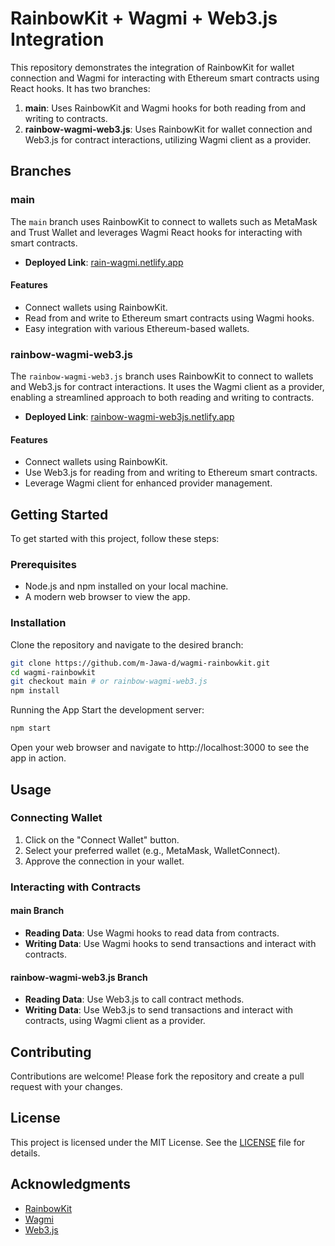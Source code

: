 # RainbowKit + Wagmi + Web3.js Integration

This repository demonstrates the integration of RainbowKit for wallet connection and Wagmi for interacting with Ethereum smart contracts using React hooks. It has two branches:

1. **main**: Uses RainbowKit and Wagmi hooks for both reading from and writing to contracts.
2. **rainbow-wagmi-web3.js**: Uses RainbowKit for wallet connection and Web3.js for contract interactions, utilizing Wagmi client as a provider.

## Branches

### main

The `main` branch uses RainbowKit to connect to wallets such as MetaMask and Trust Wallet and leverages Wagmi React hooks for interacting with smart contracts. 

- **Deployed Link**: [rain-wagmi.netlify.app](https://rain-wagmi.netlify.app/)

#### Features

- Connect wallets using RainbowKit.
- Read from and write to Ethereum smart contracts using Wagmi hooks.
- Easy integration with various Ethereum-based wallets.

### rainbow-wagmi-web3.js

The `rainbow-wagmi-web3.js` branch uses RainbowKit to connect to wallets and Web3.js for contract interactions. It uses the Wagmi client as a provider, enabling a streamlined approach to both reading and writing to contracts.

- **Deployed Link**: [rainbow-wagmi-web3js.netlify.app](https://rainbow-wagmi-web3js.netlify.app/)

#### Features

- Connect wallets using RainbowKit.
- Use Web3.js for reading from and writing to Ethereum smart contracts.
- Leverage Wagmi client for enhanced provider management.

## Getting Started

To get started with this project, follow these steps:

### Prerequisites

- Node.js and npm installed on your local machine.
- A modern web browser to view the app.

### Installation

Clone the repository and navigate to the desired branch:

```bash
git clone https://github.com/m-Jawa-d/wagmi-rainbowkit.git
cd wagmi-rainbowkit
git checkout main # or rainbow-wagmi-web3.js
npm install
```
Running the App
Start the development server:
```bash
npm start
```
Open your web browser and navigate to http://localhost:3000 to see the app in action.
## Usage

### Connecting Wallet

1. Click on the "Connect Wallet" button.
2. Select your preferred wallet (e.g., MetaMask, WalletConnect).
3. Approve the connection in your wallet.

### Interacting with Contracts

#### main Branch

- **Reading Data**: Use Wagmi hooks to read data from contracts.
- **Writing Data**: Use Wagmi hooks to send transactions and interact with contracts.

#### rainbow-wagmi-web3.js Branch

- **Reading Data**: Use Web3.js to call contract methods.
- **Writing Data**: Use Web3.js to send transactions and interact with contracts, using Wagmi client as a provider.

## Contributing

Contributions are welcome! Please fork the repository and create a pull request with your changes.

## License

This project is licensed under the MIT License. See the [LICENSE](LICENSE) file for details.

## Acknowledgments

- [RainbowKit](https://www.rainbowkit.com/)
- [Wagmi](https://wagmi.sh/)
- [Web3.js](https://web3js.readthedocs.io/)

